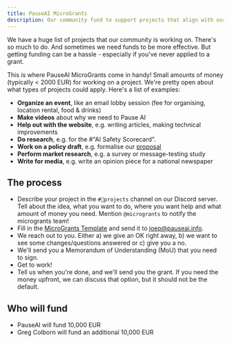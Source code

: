 ```yaml
---
title: PauseAI MicroGrants
description: Our community fund to support projects that align with our mission.
---
```


We have a huge list of projects that our community is working on.
There's so much to do.
And sometimes we need funds to be more effective.
But getting funding can be a hassle - especially if you've never applied to a grant.

This is where PauseAI MicroGrants come in handy!
Small amounts of money (typically < 2000 EUR) for working on a project.
We're pretty open about what types of projects could apply.
Here's a list of examples:

- **Organize an event**, like an email lobby session (fee for organising, location rental, food & drinks)
- **Make videos** about why we need to Pause AI
- **Help out with the website**, e.g. writing articles, making technical improvements
- **Do research**, e.g. for the #"AI Safety Scorecard".
- **Work on a policy draft**, e.g. formalise our [proposal](/proposal)
- **Perform market research**, e.g. a survey or message-testing study
- **Write for media**, e.g. write an opinion piece for a national newspaper

## The process

- Describe your project in the `#💪projects` channel on our Discord server. Tell about the idea, what you want to do, where you want help and what amount of money you need. Mention `@microgrants` to notify the microgrants team!
- Fill in the [MicroGrants Template](https://docs.google.com/document/d/1oPXezImarCY7MCYaT-lJb-uLNbbQ76O1FYNr-WTS6hI/edit?usp=sharing) and send it to [joep@pauseai.info](mailto:joep@pauseai.info).
- We reach out to you. Either a) we give an OK right away, b) we want to see some changes/questions answered or c) give you a no.
- We'll send you a Memorandum of Understanding (MoU) that you need to sign.
- Get to work!
- Tell us when you're done, and we'll send you the grant. If you need the money upfront, we can discuss that option, but it should not be the default.

## Who will fund

- PauseAI will fund 10,000 EUR
- Greg Colborn will fund an additional 10,000 EUR
